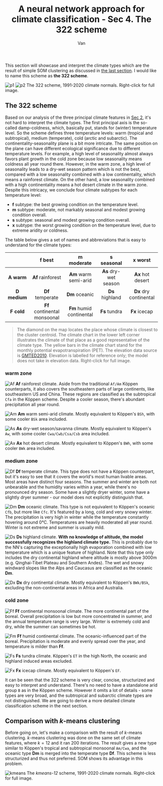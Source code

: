 ﻿---
layout: post
title: A neural network approach for climate classification - Sec 4. The 322 scheme
author: Van
category: climate
---

This section will showcase and interpret the climate types which are the result of simple SOM clustering as discussed in [the last section](https://peace-van.github.io/climate/2023/11/12/sec3.html). I would like to name this scheme as **the 322 scheme**.

![p1](/assets/NN4/globe.png)
![p2](/assets/NN4/legend.png)
The 322 scheme, 1991-2020 climate normals. Right-click for full image.   

## The 322 scheme

Based on our analysis of the three principal climate features in [Sec 2](https://peace-van.github.io/climate/2023/11/11/sec2.html), it's not hard to interpret the climate types. The first principal axis is the so-called damp-coldness, which, basically put, stands for (winter) temperature level. So the scheme defines three temperature levels: warm (tropical and subtropical), medium (temperate), cold (arctic and subarctic). The continentality-seasonality plane is a bit more intricate. The same position on the plane can have different ecological significance due to different temperature levels. For example, a high level of seasonality almost always favors plant growth in the cold zone because low seasonality means coldness all year round there. However, in the warm zone, a high level of seasonality leads to a dry-wet season pattern which is not the best, compared with a low seasonality combined with a low continentality, which means a rainforest climate. On the other hand, a low seasonality combined with a high continentality means a hot desert climate in the warm zone. Despite this intricacy, we conclude four climate subtypes for each temperature level:

- **f** subtype: the best growing condition on the temperature level.   
- **m** subtype: moderate, not markably seasonal and modest growing condition overall.   
- **s** subtype: seasonal and modest growing condition overall.   
- **x** subtype: the worst growing condition on the temperature level, due to extreme aridity or coldness.

The table below gives a set of names and abbreviations that is easy to understand for the climate types: 

|              |          **f best**          |      **m moderate**      |     **s seasonal**    |       **x worst**      |
|:------------:|:----------------------------:|:------------------------:|:---------------------:|:----------------------:|
|  **A warm**  |       **Af** rainforest      |   **Am** warm semi-arid  | **As** dry-wet season |    **Ax** hot desert   |
| **D medium** |       **Df** temperate       |      **Dm** oceanic      |    **Ds** highland    | **Dx** dry continental |
|  **F cold**  | **Ff** continental monsoonal | **Fm** humid continental |     **Fs** tundra     |      **Fx** icecap     |

> The diamond on the map locates the place whose climate is closest to the cluster centroid. The climate chart in the lower left corner illustrates the climate of that place as a good representative of the climate type. The yellow bars in the climate chart stand for the monthly potential evapotranspiration (PET). The elevation data source is [GMTED2010](https://www.usgs.gov/centers/eros/science/usgs-eros-archive-digital-elevation-global-multi-resolution-terrain-elevation). Elevation is labelled for reference only; the model does not take in elevation data. Right-click for full image.   

### warm zone

![Af](/assets/NN4/Af__.png)
**Af** rainforest climate. Aside from the traditional `Af/Am` Köppen counterparts, it also covers the southeastern parts of large continents, like southeastern US and China. These regions are classified as the subtropical `Cfa` in the Köppen scheme. Despite a cooler season, there's abundant precipitation all year round.    

![Am](/assets/NN4/Am__.png)
**Am** warm semi-arid climate. Mostly equivalent to Köppen's `BSh`, with some cooler `BSk` area included.    

![As](/assets/NN4/As__.png)
**As** dry-wet season/savanna climate. Mostly equivalent to Köppen's `Aw`, with some cooler `Cwa/Cwb/Csa/Csb` area included.    

![Ax](/assets/NN4/Ax__.png)
**Ax** hot desert climate. Mostly equivalent to Köppen's `BWh`, with some cooler `BWk` area included.    

### medium zone

![Df](/assets/NN4/Df__.png)
**Df** temperate climate. This type does not have a Köppen counterpart, but it's easy to see that it covers the world's most human livable areas. Most areas have distinct four seasons. The summer and winter are both not unbearable and the humidity varies within a year, while there's no pronounced dry season. Some have a slightly dryer winter, some have a slightly dryer summer - our model does not explicitly distinguish that.      

![Dm](/assets/NN4/Dm__.png)
**Dm** oceanic climate. This type is not equivalent to Köppen's oceanic `Cfb`, but more like `Cfc`. It's featured by a long, cold and very snowy winter. The precipitation is very high in winter while the temperature constantly hovering around 0°C. Temperatures are heavily moderated all year round. Winter is not extreme and summer is usually mild.   

![Ds](/assets/NN4/Ds__.png)
**Ds** highland climate. **With no knowledge of altitude, the model successfully recognizes the highland climate type.** This is probably due to the NN's capturing the exceptionally high evaporation combined with low temperature which is a unique feature of highland. Note that this type only includes the dry continental highland where altitude is mostly above 3000m (e.g. Qinghai-Tibet Plateau and Southern Andes). The wet and snowy windward slopes like the Alps and Caucasus are classified as the oceanic **Dm**.

![Dx](/assets/NN4/Dx__.png)
**Dx** dry continental climate. Mostly equivalent to Köppen's `BWk/BSk`, excluding the non-continental areas in Africa and Australia. 

### cold zone

![Ff](/assets/NN4/Ff__.png)
**Ff** continental monsoonal climate. The more continental part of the boreal. Overall precipitation is low but more concentrated in summer, and the annual temperature range is very large. Winter is extremely cold and dry, while the summer can sometimes be hot.

 ![Fm](/assets/NN4/Fm__.png)
**Ff** humid continental climate. The oceanic-influenced part of the boreal. Precipitation is moderate and evenly spread over the year, and temperature is milder than **Ff**.

 ![Fs](/assets/NN4/Fs__.png)
**Fs** tundra climate. Köppen's `ET` in the high North, the oceanic and highland induced areas excluded.

 ![Fx](/assets/NN4/Fx__.png)
**Fx** icecap climate. Mostly equivalent to Köppen's `EF`.

It can be seen that the 322 scheme is very clear, concise, structurized and easy to interpret and understand. There's no need to have a standalone arid group `B` as in the Köppen scheme. However it omits a lot of details - some types are very broad, and the subtropical and subarctic climate types are not distinguished. We are going to derive a more detailed climate classification scheme in the next section.   

## Comparison with $k$-means clustering

Before going on, let's make a comparison with the result of $k$-means clustering. $k$-means clustering was done on the same set of climate features, where $k=12$ and it ran 200 iterations. The result gives a new type similar to Köppen's tropical and subtropical monsoonal `Am/Cwa`, and the oceanic type **Dm** is merged into the temperate type **Df**. This scheme is less structurized and thus not preferred. SOM shows its advantage in this problem.   

![kmeans](/assets/NN4/kmeans12.png)
The *kmeans-12* scheme, 1991-2020 climate normals. Right-click for full image.   
